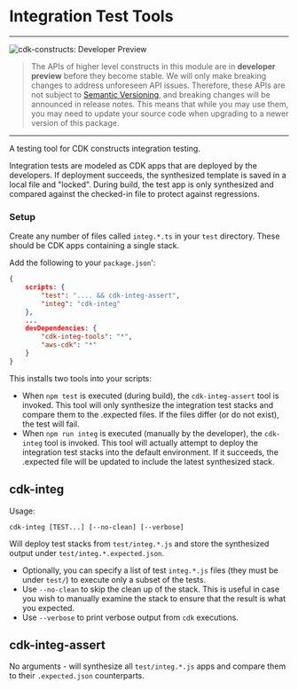 # Integration Test Tools
<!--BEGIN STABILITY BANNER-->
---

![cdk-constructs: Developer Preview](https://img.shields.io/badge/cdk--constructs-developer--preview-informational.svg?style=for-the-badge)

> The APIs of higher level constructs in this module are in **developer preview** before they become stable. We will only make breaking changes to address unforeseen API issues. Therefore, these APIs are not subject to [Semantic Versioning](https://semver.org/), and breaking changes will be announced in release notes. This means that while you may use them, you may need to update your source code when upgrading to a newer version of this package.

---
<!--END STABILITY BANNER-->

A testing tool for CDK constructs integration testing.

Integration tests are modeled as CDK apps that are deployed by the developers.
If deployment succeeds, the synthesized template is saved in a local file and
"locked". During build, the test app is only synthesized and compared against
the checked-in file to protect against regressions.

### Setup

Create any number of files called `integ.*.ts` in your `test` directory. These
should be CDK apps containing a single stack.

Add the following to your `package.json`':

```json
{
    scripts: {
        "test": ".... && cdk-integ-assert",
        "integ": "cdk-integ"
    },
    ...
    devDependencies: {
        "cdk-integ-tools": "*",
        "aws-cdk": "*"
    }
}
```

This installs two tools into your scripts:

 * When `npm test` is executed (during build), the `cdk-integ-assert` tool is
   invoked. This tool will only synthesize the integration test stacks and
   compare them to the .expected files. If the files differ (or do not exist),
   the test will fail.
 * When `npm run integ` is executed (manually by the developer), the `cdk-integ`
   tool is invoked. This tool will actually attempt to deploy the integration
   test stacks into the default environment. If it succeeds, the .expected file
   will be updated to include the latest synthesized stack.

## cdk-integ

Usage:

    cdk-integ [TEST...] [--no-clean] [--verbose]

Will deploy test stacks from `test/integ.*.js` and store the synthesized output
under `test/integ.*.expected.json`.

* Optionally, you can specify a list of test `integ.*.js` files (they must be
  under `test/`) to execute only a subset of the tests.
* Use `--no-clean` to skip the clean up of the stack. This is useful in case you
  wish to manually examine the stack to ensure that the result is what you
  expected.
* Use `--verbose` to print verbose output from `cdk` executions.

## cdk-integ-assert

No arguments - will synthesize all `test/integ.*.js` apps and compare them to
their `.expected.json` counterparts.
